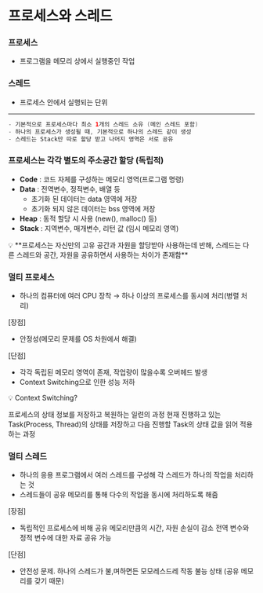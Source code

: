 # 프로세스와 스레드

### 프로세스

- 프로그램을 메모리 상에서 실행중인 작업

### 스레드

- 프로세스 안에서 실행되는 단위

---

```java
- 기본적으로 프로세스마다 최소 1개의 스레드 소유 (메인 스레드 포함)
- 하나의 프로세스가 생성될 때, 기본적으로 하나의 스레드 같이 생성
- 스레드는 Stack만 따로 할당 받고 나머지 영역은 서로 공유
```

### **프로세스는 각각 별도의 주소공간 할당 (독립적)**

- **Code** : 코드 자체를 구성하는 메모리 영역(프로그램 명령)
- **Data** : 전역변수, 정적변수, 배열 등
    - 초기화 된 데이터는 data 영역에 저장
    - 초기화 되지 않은 데이터는 bss 영역에 저장
- **Heap** : 동적 할당 시 사용 (new(), malloc() 등)
- **Stack** : 지역변수, 매개변수, 리턴 값 (임시 메모리 영역)

<aside>
💡 **프로세스는 자신만의 고유 공간과 자원을 할당받아 사용하는데 반해, 스레드는 다른 스레드와 공간, 자원을 공유하면서 사용하는 차이가 존재함**

</aside>

### 멀티 프로세스

- 하나의 컴퓨터에 여러 CPU 장착 → 하나 이상의 프로세스를 동시에 처리(병렬 처리)

[장점]

- 안정성(메모리 문제를 OS 차원에서 해결)

[단점]

- 각각 독립된 메모리 영역이 존재, 작업량이 많을수록 오버헤드 발생
- Context Switching으로 인한 성능 저하

<aside>
💡 Context Switching?

프로세스의 상태 정보를 저장하고 복원하는 일련의 과정
현재 진행하고 있는 Task(Process, Thread)의 상태를 저장하고 다음 진행할 Task의 상태 값을 읽어 적용하는 과정

</aside>

### 멀티 스레드

- 하나의 응용 프로그램에서 여러 스레드를 구성해 각 스레드가 하나의 작업을 처리하는 것
- 스레드들이 공유 메모리를 통해 다수의 작업을 동시에 처리하도록 해줌

[장점]

- 독립적인 프로세스에 비해 공유 메모리만큼의 시간, 자원 손실이 감소 전역 변수와 정적 변수에 대한 자료 공유 가능

[단점] 

- 안전성 문제. 하나의 스레드가 불,며하면든 모모레스드레 작동 불능 상태 (공유 메모리를 갖기 때문)